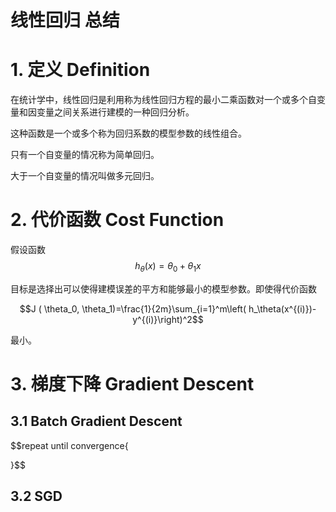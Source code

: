 # 线性回归 总结

# 1. 定义 Definition

在统计学中，线性回归是利用称为线性回归方程的最小二乘函数对一个或多个自变量和因变量之间关系进行建模的一种回归分析。

这种函数是一个或多个称为回归系数的模型参数的线性组合。

只有一个自变量的情况称为简单回归。

大于一个自变量的情况叫做多元回归。

# 2. 代价函数 Cost Function

假设函数 $$h_\theta(x)=\theta_0+\theta_1x$$

目标是选择出可以使得建模误差的平方和能够最小的模型参数。即使得代价函数

$$J ( \theta_0, \theta_1)=\frac{1}{2m}\sum_{i=1}^m\left( h_\theta(x^{(i)})-y^{(i)}\right)^2$$

最小。

# 3. 梯度下降 Gradient Descent

## 3.1 Batch Gradient Descent

$$repeat until convergence{

}$$

## 3.2 SGD

